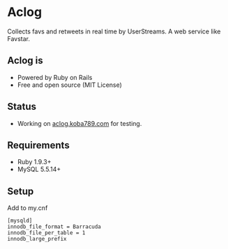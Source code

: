 # Aclog
Collects favs and retweets in real time by UserStreams.
A web service like Favstar.

## Aclog is
* Powered by Ruby on Rails
* Free and open source (MIT License)

## Status
* Working on [aclog.koba789.com](http://aclog.koba789.com) for testing.

## Requirements
* Ruby 1.9.3+
* MySQL 5.5.14+

## Setup
Add to my.cnf

    [mysqld]
    innodb_file_format = Barracuda
    innodb_file_per_table = 1
    innodb_large_prefix


